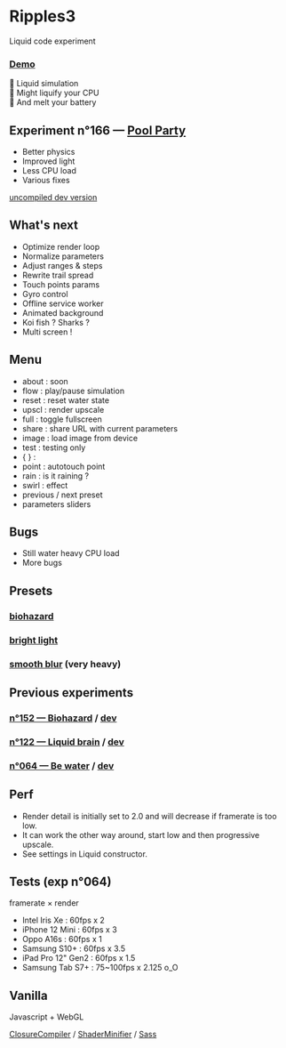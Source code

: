 # Ripples3

  
Liquid code experiment  
  

### [Demo](https://nicopowa.github.io/ripples3)

🌊 Liquid simulation  
🫠 Might liquify your CPU  
🪫 And melt your battery  

## Experiment n°166 — [Pool Party](https://nicopowa.github.io/ripples3/#img=pool.webp&wsp=0.997&dmp=0.99&pgs=10&rft=0.73&wth=0.49&tnt=0.395&sps=0.64&rgs=0.28&fre=0.2&frp=0.15&frr=4.1&blr=0.58&dst=13.2&skh=0.35&dpt=10.5&sct=0.51&env=1.98&trd=0.032&tmp=0.69&ttr=2.85&tsp=1.7&css=0.51&csc=0.9&csp=0.035&csb=0.15&csd=2.4&sun=0.3&sth=25&sph=24&lht=0.4&lth=0&lph=0&rfs=0&rfm=0&rfv=0)  

- Better physics
- Improved light
- Less CPU load
- Various fixes

[uncompiled dev version](https://nicopowa.github.io/ripples3/dev.html)

## What's next

- Optimize render loop
- Normalize parameters
- Adjust ranges & steps
- Rewrite trail spread
- Touch points params
- Gyro control
- Offline service worker
- Animated background
- Koi fish ? Sharks ?
- Multi screen !

## Menu

- about : soon
- flow : play/pause simulation
- reset : reset water state
- upscl : render upscale
- full : toggle fullscreen
- share : share URL with current parameters
- image : load image from device
- test : testing only
- {    } : 
- point : autotouch point
- rain : is it raining ?
- swirl : effect
- previous / next preset
- parameters sliders

## Bugs

- Still water heavy CPU load
- More bugs

## Presets

### [biohazard](https://nicopowa.github.io/ripples3/index152.html#wsp=0.997&dmp=0.99&pgs=10&rft=0.73&wth=0.49&tnt=0.395&sps=0.64&rgs=0.28&fre=0.2&frp=0.15&frr=4.1&blr=0.58&dst=13.2&skh=0.35&dpt=10.5&sct=0.51&env=1.98&trd=0.032&tmp=0.69&ttr=2.85&tsp=1.7&css=0.51&csc=0.9&csp=0.035&csb=0.15&csd=2.4&sun=0.3&sth=25&sph=24&lht=0.4&lth=0&lph=0&rfs=0&rfm=0&rfv=0)

### [bright light](https://nicopowa.github.io/ripples3/#wsp=0.997&dmp=0.995&pgs=13&rft=0.24&wth=0.58&tnt=0.035&sps=0.14&rgs=0.64&fre=2.2&frp=0.725&frr=0.3&blr=0.35&dst=3.6&skh=0.62&dpt=0.87&sct=0.28&env=0.73&trd=0.027&tmp=0.88&ttr=3.3&tsp=3.6&css=0.46&csc=0.3&csp=0&csb=0.42&csd=2.4&sun=1.2&sth=270&sph=19&lht=1.4&lth=105&lph=16&rfs=0.75&rfm=2.81&rfv=0.15)

### [smooth blur](https://nicopowa.github.io/ripples3/#wsp=0.997&dmp=0.995&pgs=8&rft=0.57&wth=0.58&tnt=0.02&sps=1.37&rgs=0.09&fre=0.7&frp=0.35&frr=0.3&blr=1.33&dst=6&skh=0.62&dpt=0.84&sct=0.27&env=1.7&trd=0.025&tmp=0.42&ttr=0.35&tsp=1.65&css=0.62&csc=0.5&csp=0&csb=0.16&csd=3&sun=7.2&sth=0.1&sph=44&lht=0.6&lth=110&lph=61&rfs=0.22&rfm=3.24&rfv=0.15) (very heavy)

## Previous experiments

### [n°152 — Biohazard](https://nicopowa.github.io/ripples3/index152.html) / [dev](https://nicopowa.github.io/ripples3/dev152.html)

### [n°122 — Liquid brain](https://nicopowa.github.io/ripples3/index122.html) / [dev](https://nicopowa.github.io/ripples3/dev122.html)

### [n°064 — Be water](https://nicopowa.github.io/ripples3/index64.html) / [dev](https://nicopowa.github.io/ripples3/dev64.html)

## Perf

- Render detail is initially set to 2.0 and will decrease if framerate is too low.
- It can work the other way around, start low and then progressive upscale.
- See settings in Liquid constructor.

## Tests (exp n°064)

framerate × render

- Intel Iris Xe : 60fps x 2
- iPhone 12 Mini : 60fps x 3
- Oppo A16s : 60fps x 1
- Samsung S10+ : 60fps x 3.5
- iPad Pro 12" Gen2 : 60fps x 1.5
- Samsung Tab S7+ : 75~100fps x 2.125 o_O

## Vanilla

Javascript + WebGL

[ClosureCompiler](https://developers.google.com/closure/compiler) / [ShaderMinifier](https://ctrl-alt-test.fr/minifier/) / [Sass](https://sass-lang.com/)